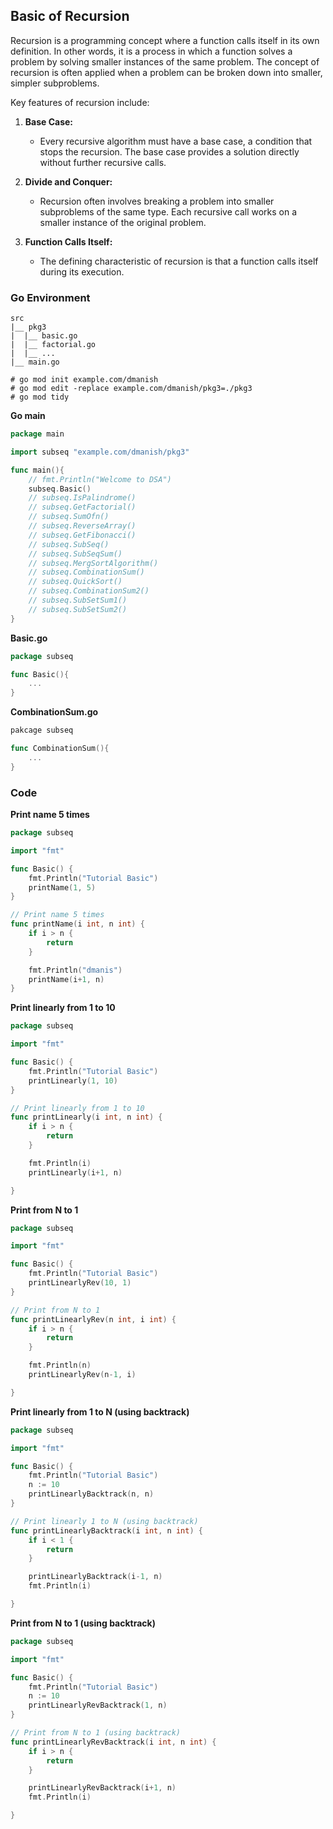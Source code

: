 ## Basic of Recursion

Recursion is a programming concept where a function calls itself in its own definition. In other words, it is a process in which a function solves a problem by solving smaller instances of the same problem. The concept of recursion is often applied when a problem can be broken down into smaller, simpler subproblems.

Key features of recursion include:

1. **Base Case:**
   - Every recursive algorithm must have a base case, a condition that stops the recursion. The base case provides a solution directly without further recursive calls.

2. **Divide and Conquer:**
   - Recursion often involves breaking a problem into smaller subproblems of the same type. Each recursive call works on a smaller instance of the original problem.

3. **Function Calls Itself:**
   - The defining characteristic of recursion is that a function calls itself during its execution.

### Go Environment

```
src
|__ pkg3
|  |__ basic.go
|  |__ factorial.go
|  |__ ...
|__ main.go

# go mod init example.com/dmanish
# go mod edit -replace example.com/dmanish/pkg3=./pkg3
# go mod tidy
```

**Go main**
```go
package main

import subseq "example.com/dmanish/pkg3"

func main(){
	// fmt.Println("Welcome to DSA")
	subseq.Basic()
	// subseq.IsPalindrome()
	// subseq.GetFactorial()
	// subseq.SumOfn()
	// subseq.ReverseArray()
	// subseq.GetFibonacci()
	// subseq.SubSeq()
	// subseq.SubSeqSum()
	// subseq.MergSortAlgorithm()
	// subseq.CombinationSum()
	// subseq.QuickSort()
	// subseq.CombinationSum2()
	// subseq.SubSetSum1()
	// subseq.SubSetSum2()
}
```

**Basic.go**
```go
package subseq

func Basic(){
	...
}
```

**CombinationSum.go**
```go
pakcage subseq

func CombinationSum(){
	...
}
```
### Code

**Print name 5 times**
```go
package subseq

import "fmt"

func Basic() {
	fmt.Println("Tutorial Basic")
	printName(1, 5)
}

// Print name 5 times
func printName(i int, n int) {
	if i > n {
		return
	}

	fmt.Println("dmanis")
	printName(i+1, n)
}
```

**Print linearly from 1 to 10**
```go
package subseq

import "fmt"

func Basic() {
	fmt.Println("Tutorial Basic")
	printLinearly(1, 10)
}

// Print linearly from 1 to 10
func printLinearly(i int, n int) {
	if i > n {
		return
	}

	fmt.Println(i)
	printLinearly(i+1, n)

}
```

**Print from N to 1**
```go
package subseq

import "fmt"

func Basic() {
	fmt.Println("Tutorial Basic")
	printLinearlyRev(10, 1)
}

// Print from N to 1
func printLinearlyRev(n int, i int) {
	if i > n {
		return
	}

	fmt.Println(n)
	printLinearlyRev(n-1, i)

}
```

**Print linearly from 1 to N (using backtrack)**
```go
package subseq

import "fmt"

func Basic() {
	fmt.Println("Tutorial Basic")
	n := 10
	printLinearlyBacktrack(n, n)
}

// Print linearly 1 to N (using backtrack)
func printLinearlyBacktrack(i int, n int) {
	if i < 1 {
		return
	}

	printLinearlyBacktrack(i-1, n)
	fmt.Println(i)

}
```

**Print from N to 1 (using backtrack)**
```go
package subseq

import "fmt"

func Basic() {
	fmt.Println("Tutorial Basic")
	n := 10
	printLinearlyRevBacktrack(1, n)
}

// Print from N to 1 (using backtrack)
func printLinearlyRevBacktrack(i int, n int) {
	if i > n {
		return
	}

	printLinearlyRevBacktrack(i+1, n)
	fmt.Println(i)

}
```